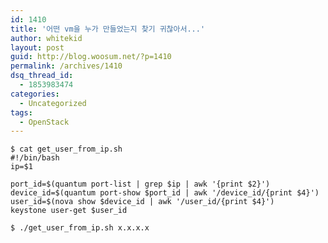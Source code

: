 ```yaml
---
id: 1410
title: '어떤 vm을 누가 만들었는지 찾기 귀찮아서...'
author: whitekid
layout: post
guid: http://blog.woosum.net/?p=1410
permalink: /archives/1410
dsq_thread_id:
  - 1853983474
categories:
  - Uncategorized
tags:
  - OpenStack
---
```


    $ cat get_user_from_ip.sh  
    #!/bin/bash  
    ip=$1
    
    port_id=$(quantum port-list | grep $ip | awk '{print $2}')  
    device_id=$(quantum port-show $port_id | awk '/device_id/{print $4}')  
    user_id=$(nova show $device_id | awk '/user_id/{print $4}')  
    keystone user-get $user_id
    
    $ ./get_user_from_ip.sh x.x.x.x  
